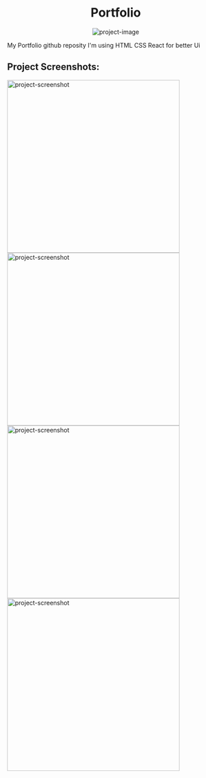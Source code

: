 <h1 align="center" id="title">Portfolio</h1>

<p align="center"><img src="https://socialify.git.ci/Code-With-Hashim/Code-With-Hashim.github.io/image?language=1&amp;name=1&amp;owner=1&amp;stargazers=1&amp;theme=Light" alt="project-image"></p>

<p id="description">My Portfolio github reposity I'm using HTML CSS React for better Ui</p>

<h2>Project Screenshots:</h2>

<img src="https://i.ibb.co/B6pv3wz/Home-Page.png" alt="project-screenshot" width="400" height="400/">

<img src="https://i.ibb.co/Bw2DmLR/Project-Section.png" alt="project-screenshot" width="400" height="400/">

<img src="https://i.ibb.co/pb9zQ1v/Technical-Skills.png" alt="project-screenshot" width="400" height="400/">

<img src="https://i.ibb.co/YNNF4gX/Contact-Section.png" alt="project-screenshot" width="400" height="400/">
